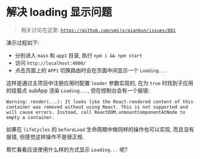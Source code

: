 # 解决 loading 显示问题

> 相关讨论在这里: [`https://github.com/umijs/qiankun/issues/881`](https://github.com/umijs/qiankun/issues/881)

演示过程如下:

- 分别进入 `main` 和 `app1` 目录, 执行 `npm i && npm start`
- 访问 `http://localhost:4000/`
- 点击页面上的 `APP1` 切换路由时会在页面中间显示一个 `Loading...`


这样是通过主项目中注册应用时配置 `loader` 参数实现的, 在为 `true` 时找到子应用的挂载点 subApp 渲染 `Loading...`,
但在控制台会有一个报错:

```
Warning: render(...): It looks like the React-rendered content of this container was removed without using React. This is not supported and will cause errors. Instead, call ReactDOM.unmountComponentAtNode to empty a container.

```

如果在 `lifeCycles` 的 `beforeLoad` 生命周期中做同样的操作也可以实现, 而且没有报错, 但感觉这样操作不是很正规.

帮忙看看应该使用什么样的方式显示 `Loading...` 呢?